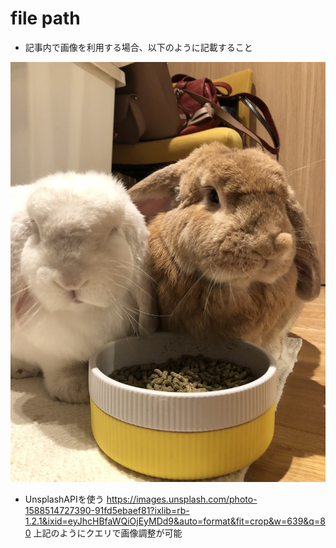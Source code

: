 # file path

- 記事内で画像を利用する場合、以下のように記載すること

![buns](/img/buns.jpg "buns")

- UnsplashAPIを使う
https://images.unsplash.com/photo-1588514727390-91fd5ebaef81?ixlib=rb-1.2.1&ixid=eyJhcHBfaWQiOjEyMDd9&auto=format&fit=crop&w=639&q=80
上記のようにクエリで画像調整が可能
